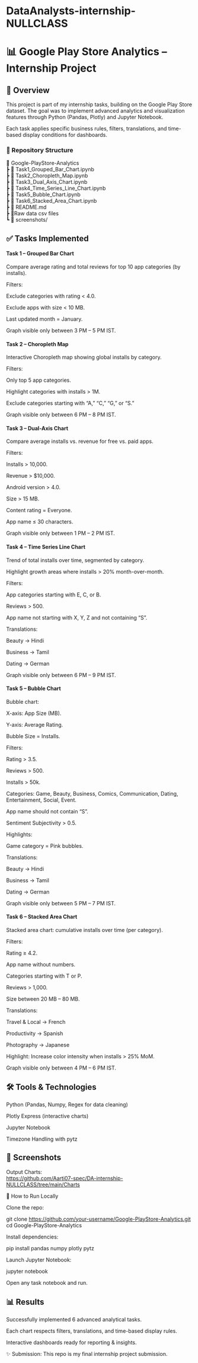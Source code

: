 # DataAnalysts-internship-NULLCLASS

# 📊 Google Play Store Analytics – Internship Project
## 📘 Overview

This project is part of my internship tasks, building on the Google Play Store dataset.
The goal was to implement advanced analytics and visualization features through Python (Pandas, Plotly) and Jupyter Notebook.

Each task applies specific business rules, filters, translations, and time-based display conditions for dashboards.

### 📂 Repository Structure
📁 Google-PlayStore-Analytics <br>
 ┣ 📄 Task1_Grouped_Bar_Chart.ipynb <br>
 ┣ 📄 Task2_Choropleth_Map.ipynb <br>
 ┣ 📄 Task3_Dual_Axis_Chart.ipynb <br>
 ┣ 📄 Task4_Time_Series_Line_Chart.ipynb <br>
 ┣ 📄 Task5_Bubble_Chart.ipynb <br>
 ┣ 📄 Task6_Stacked_Area_Chart.ipynb <br>
 ┣ 📄 README.md <br>
 ┣ 📄Raw data csv files <br>
 ┗ 📂 screenshots/ <br>

## ✅ Tasks Implemented
#### Task 1 – Grouped Bar Chart

Compare average rating and total reviews for top 10 app categories (by installs).

Filters:

Exclude categories with rating < 4.0.

Exclude apps with size < 10 MB.

Last updated month = January.

Graph visible only between 3 PM – 5 PM IST.

#### Task 2 – Choropleth Map

Interactive Choropleth map showing global installs by category.

Filters:

Only top 5 app categories.

Highlight categories with installs > 1M.

Exclude categories starting with “A,” “C,” “G,” or “S.”

Graph visible only between 6 PM – 8 PM IST.

#### Task 3 – Dual-Axis Chart

Compare average installs vs. revenue for free vs. paid apps.

Filters:

Installs > 10,000.

Revenue > $10,000.

Android version > 4.0.

Size > 15 MB.

Content rating = Everyone.

App name ≤ 30 characters.

Graph visible only between 1 PM – 2 PM IST.

#### Task 4 – Time Series Line Chart

Trend of total installs over time, segmented by category.

Highlight growth areas where installs > 20% month-over-month.

Filters:

App categories starting with E, C, or B.

Reviews > 500.

App name not starting with X, Y, Z and not containing “S”.

Translations:

Beauty → Hindi

Business → Tamil

Dating → German

Graph visible only between 6 PM – 9 PM IST.

#### Task 5 – Bubble Chart

Bubble chart:

X-axis: App Size (MB).

Y-axis: Average Rating.

Bubble Size = Installs.

Filters:

Rating > 3.5.

Reviews > 500.

Installs > 50k.

Categories: Game, Beauty, Business, Comics, Communication, Dating, Entertainment, Social, Event.

App name should not contain “S”.

Sentiment Subjectivity > 0.5.

Highlights:

Game category = Pink bubbles.

Translations:

Beauty → Hindi

Business → Tamil

Dating → German

Graph visible only between 5 PM – 7 PM IST.

#### Task 6 – Stacked Area Chart

Stacked area chart: cumulative installs over time (per category).

Filters:

Rating ≥ 4.2.

App name without numbers.

Categories starting with T or P.

Reviews > 1,000.

Size between 20 MB – 80 MB.

Translations:

Travel & Local → French

Productivity → Spanish

Photography → Japanese

Highlight: Increase color intensity when installs > 25% MoM.

Graph visible only between 4 PM – 6 PM IST.

## 🛠️ Tools & Technologies

Python (Pandas, Numpy, Regex for data cleaning)

Plotly Express (interactive charts)

Jupyter Notebook

Timezone Handling with pytz

## 📸 Screenshots
Output Charts: <br>
https://github.com/Aarti07-spec/DA-internship-NULLCLASS/tree/main/Charts

🚀 How to Run Locally

Clone the repo:

git clone https://github.com/your-username/Google-PlayStore-Analytics.git
cd Google-PlayStore-Analytics


Install dependencies:

pip install pandas numpy plotly pytz


Launch Jupyter Notebook:

jupyter notebook


Open any task notebook and run.

## 📊 Results

Successfully implemented 6 advanced analytical tasks.

Each chart respects filters, translations, and time-based display rules.

Interactive dashboards ready for reporting & insights.

✨ Submission: This repo is my final internship project submission.
